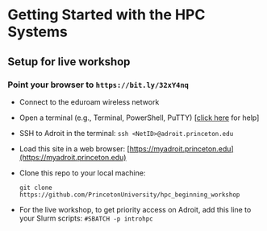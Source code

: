 # Getting Started with the HPC Systems

## Setup for live workshop

### Point your browser to `https://bit.ly/32xY4nq`

+ Connect to the eduroam wireless network

+ Open a terminal (e.g., Terminal, PowerShell, PuTTY) [<a href="https://researchcomputing.princeton.edu/education/training/hardware-and-software-requirements-picscie-workshops" target="_blank">click here</a> for help]

+ SSH to Adroit in the terminal: `ssh <NetID>@adroit.princeton.edu`

+ Load this site in a web browser: [https://myadroit.princeton.edu](https://myadroit.princeton.edu)

+ Clone this repo to your local machine:

   `git clone https://github.com/PrincetonUniversity/hpc_beginning_workshop`

+ For the live workshop, to get priority access on Adroit, add this line to your Slurm scripts: `#SBATCH -p introhpc`

